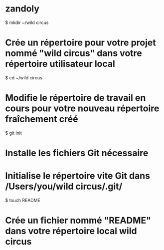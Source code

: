 # zandoly
$ mkdir ~/wild circus

# Crée un répertoire pour votre projet nommé "wild circus" dans votre répertoire utilisateur local

$ cd ~/wild circus
# Modifie le répertoire de travail en cours pour votre nouveau répertoire fraîchement créé

$ git init
# Installe les fichiers Git nécessaire
# Initialise le répertoire vite Git dans /Users/you/wild circus/.git/

$ touch README
# Crée un fichier nommé "README" dans votre répertoire local wild circus
